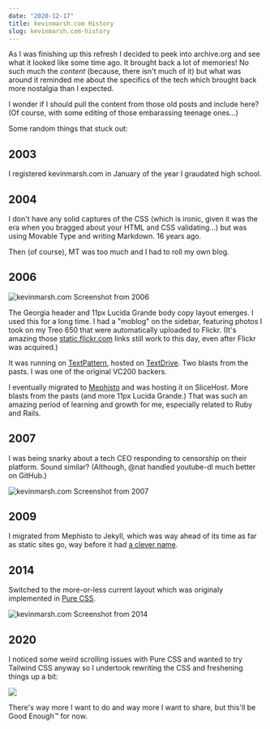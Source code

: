 ```yaml
---
date: "2020-12-17"
title: kevinmarsh.com History
slug: kevinmarsh.com-history
---
```


As I was finishing up this refresh I decided to peek into archive.org and see what it looked like some time ago. It brought back a lot of memories! No such much the _content_ (because, there isn't much of it) but what was around it reminded me about the specifics of the tech which brought back more nostalgia than I expected.

I wonder if I should pull the content from those old posts and include here? (Of course, with some editing of those embarassing teenage ones...)

Some random things that stuck out:

## 2003

I registered kevinmarsh.com in January of the year I graudated high school.

## 2004

I don't have any solid captures of the CSS (which is ironic, given it was the era when you bragged about your HTML and CSS validating...) but was using Movable Type and writing Markdown. 16 years ago.

Then (of course), MT was too much and I had to roll my own blog.

## 2006

![kevinmarsh.com Screenshot from 2006](https://cdn.remarkedusercontent.com/file/remarked-prod/1/marks/kGsaineb/Screen%20Shot%202020-12-15%20at%203.33.58%20PM.png)

The Georgia header and 11px Lucida Grande body copy layout emerges. I used this for a long time. I had a "moblog" on the sidebar, featuring photos I took on my Treo 650 that were automatically uploaded to Flickr. (It's amazing those [static.flickr.com](https://static.flickr.com/40/94186712_b47500085d.jpg) links still work to this day, even after Flickr was acquired.)

It was running on [TextPattern](https://en.wikipedia.org/wiki/Textpattern), hosted on [TextDrive](https://en.wikipedia.org/wiki/TextDrive). Two blasts from the pasts. I was one of the original VC200 backers.

I eventually migrated to [Mephisto](https://mephistoblog.com) and was hosting it on SliceHost. More blasts from the pasts (and more 11px Lucida Grande.) That was such an amazing period of learning and growth for me, especially related to Ruby and Rails.

## 2007

I was being snarky about a tech CEO responding to censorship on their platform. Sound similar? (Although, @nat handled youtube-dl much better on GitHub.)

![kevinmarsh.com Screenshot from 2007](https://cdn.remarkedusercontent.com/file/remarked-prod/1/marks/A2sziAJ0/Screen%20Shot%202020-12-15%20at%203.43.11%20PM.png)

## 2009

I migrated from Mephisto to Jekyll, which was way ahead of its time as far as static sites go, way before it had [a clever name](https://jamstack.org).

## 2014

Switched to the more-or-less current layout which was originaly implemented in [Pure CSS](https://purecss.io).

![kevinmarsh.com Screenshot from 2014](https://cdn.remarkedusercontent.com/file/remarked-prod/1/marks/07soiVJ0/Screen%20Shot%202020-12-15%20at%204.10.44%20PM.png)

## 2020

I noticed some weird scrolling issues with Pure CSS and wanted to try Tailwind CSS anyway so I undertook rewriting the CSS and freshening things up a bit:

![](https://icdn.remarkedusercontent.com/s/rs:fit:1200/aHR0cHM6Ly9jZG4ucmVtYXJrZWR1c2VyY29udGVudC5jb20vZmlsZS9yZW1hcmtlZC1wcm9kLzEvbWFya3MvRE1zMGlsMmsvU2NyZWVuJTIwU2hvdCUyMDIwMjAtMTItMTclMjBhdCUyMDEwLjM3LjQwJTIwQU0ucG5n.png)

There's way more I want to do and way more I want to share, but this'll be Good Enough&trade; for now.
